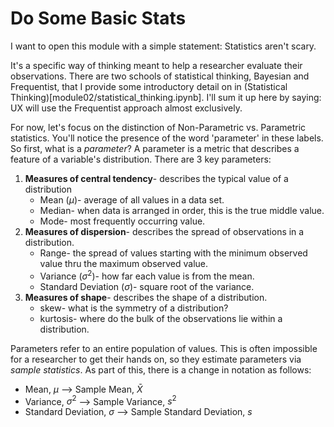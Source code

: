 # Do Some Basic Stats

I want to open this module with a simple statement: Statistics aren't scary.

It's a specific way of thinking meant to help a researcher evaluate their observations. There are two schools of statistical thinking, Bayesian and Frequentist, that I provide some introductory detail on in (Statistical Thinking)[module02/statistical_thinking.ipynb]. I'll sum it up here by saying: UX will use the Frequentist approach almost exclusively.

For now, let's focus on the distinction of Non-Parametric vs. Parametric statistics. You'll notice the presence of the word 'parameter' in these labels. So first, what is a _parameter_? A parameter is a metric that describes a feature of a variable's distribution. There are 3 key parameters:
1. __Measures of central tendency__- describes the typical value of a distribution
   - Mean ($\mu$)- average of all values in a data set. 
   - Median- when data is arranged in order, this is the true middle value.
   - Mode- most frequently occurring value.
3. __Measures of dispersion__- describes the spread of observations in a distribution.
   - Range- the spread of values starting with the minimum observed value thru the maximum observed value.
   - Variance ($\sigma^{2}$)- how far each value is from the mean.
   - Standard Deviation ($\sigma$)- square root of the variance.
5. __Measures of shape__- describes the shape of a distribution.
   - skew- what is the symmetry of a distribution?
   - kurtosis- where do the bulk of the observations lie within a distribution.

Parameters refer to an entire population of values. This is often impossible for a researcher to get their hands on, so they estimate parameters via _sample statistics_. As part of this, there is a change in notation as follows:
- Mean, $\mu$ --> Sample Mean, $\bar{X}$
- Variance, $\sigma^{2}$ --> Sample Variance, $s^{2}$
- Standard Deviation, $\sigma$ --> Sample Standard Deviation, $s$



